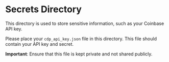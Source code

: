 # Secrets Directory

This directory is used to store sensitive information, such as your Coinbase API key.

Please place your `cdp_api_key.json` file in this directory. This file should contain your API key and secret.

**Important**: Ensure that this file is kept private and not shared publicly.
